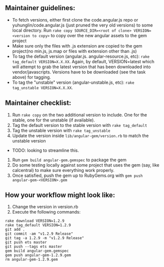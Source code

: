 ## Maintainer guidelines:

- To fetch versions, either first clone the code.angular.js repo or yuhunglin/code.angular.js (just pruned the very old versions) to some local directory. Run ``rake copy SOURCE_DIR=<root of clone> VERSION=<version to copy>`` to copy over the new angular assets to the gem project
- Make sure only the files with .js extension are copied to the gem project(no min.js, js.map or files with extension other than .js)
- To tag the default version (angular.js. angular-resource.js, etc): ``rake tag_default VERSION=X.X.XX``. Again, by default, VERSION=latest which will attempt to grab the latest version that has been downloaded into vendor/javascripts. Versions have to be downloaded (see the task above) for tagging.
- To tag the "unstable" version (angular-unstable.js, etc): ``rake tag_unstable VERSION=X.X.XX``.

## Maintainer checklist:
1. Run ``rake copy`` on the two additional version to include. One for the stable, one for the unstable (if available).
1. Tag the default version to the stable version with ``rake tag_default``
1. Tag the unstable version with ``rake tag_unstable``
1. Update the version inside ``lib/angular-gem/version.rb`` to match the unstable version
  - TODO: looking to streamline this.
1. Run ``gem build angular-gem.gemspec`` to package the gem
1. Do some testing locally against some project that uses the gem (say, like calcentral) to make sure everything work properly.
1. Once satisfied, push the gem up to RubyGems.org with ``gem push angular-gem-<VERSION>.gem``

## How your workflow might look like:

1. Change the version in version.rb
2. Execute the following commands:

```
rake download VERSION=1.2.9
rake tag_default VERSION=1.2.9
git add .
git commit -am "v1.2.9 Release"
git tag -a 1.2.9 -m "v1.2.9 Release"
git push ets master
git push --tags ets master
gem build angular-gem.gemspec
gem push angular-gem-1.2.9.gem
rm angular-gem-1.2.9.gem
```
